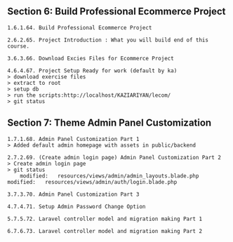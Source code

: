 
## Section 6: Build Professional Ecommerce Project

	1.6.1.64. Build Professional Ecommerce Project

	2.6.2.65. Project Introduction : What you will build end of this course.

	3.6.3.66. Download Excies Files for Ecommerce Project

	4.6.4.67. Project Setup Ready for work (default by ka)
	> download exercise files
	> extract to root
	> setup db
	> run the scripts:http://localhost/KAZIARIYAN/lecom/
	> git status


## Section 7: Theme Admin Panel Customization

	1.7.1.68. Admin Panel Customization Part 1
	> Added default admin homepage with assets in public/backend

	2.7.2.69. (Create admin login page) Admin Panel Customization Part 2
	> Create admin login page
	> git status
		modified:   resources/views/admin/admin_layouts.blade.php
    modified:   resources/views/admin/auth/login.blade.php

	3.7.3.70. Admin Panel Customization Part 3

	4.7.4.71. Setup Admin Password Change Option

	5.7.5.72. Laravel controller model and migration making Part 1

	6.7.6.73. Laravel controller model and migration making Part 2